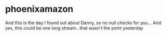 # phoenixamazon

And this is the day I found out about Danny, so no null checks for you...
And yes, this could be one long stream...that wasn't the point yesterday
